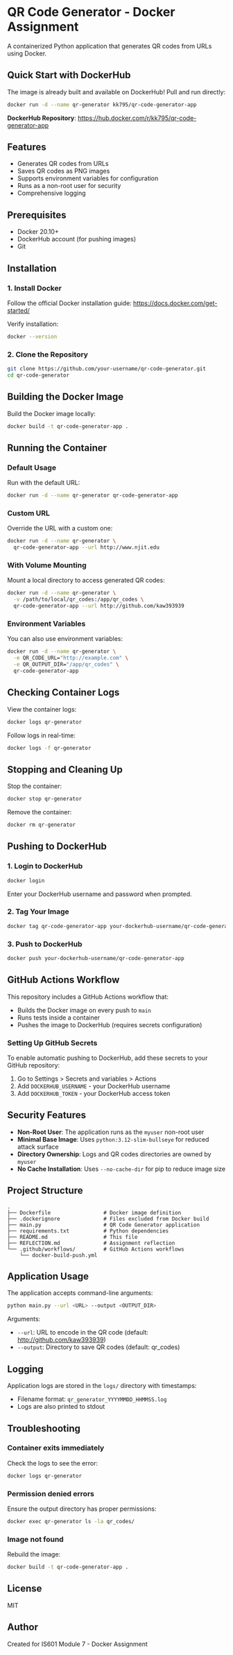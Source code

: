 # QR Code Generator - Docker Assignment

A containerized Python application that generates QR codes from URLs using Docker.

## Quick Start with DockerHub

The image is already built and available on DockerHub! Pull and run directly:

```bash
docker run -d --name qr-generator kk795/qr-code-generator-app
```

**DockerHub Repository**: https://hub.docker.com/r/kk795/qr-code-generator-app

## Features

- Generates QR codes from URLs
- Saves QR codes as PNG images
- Supports environment variables for configuration
- Runs as a non-root user for security
- Comprehensive logging

## Prerequisites

- Docker 20.10+
- DockerHub account (for pushing images)
- Git

## Installation

### 1. Install Docker

Follow the official Docker installation guide: https://docs.docker.com/get-started/

Verify installation:
```bash
docker --version
```

### 2. Clone the Repository

```bash
git clone https://github.com/your-username/qr-code-generator.git
cd qr-code-generator
```

## Building the Docker Image

Build the Docker image locally:

```bash
docker build -t qr-code-generator-app .
```

## Running the Container

### Default Usage

Run with the default URL:
```bash
docker run -d --name qr-generator qr-code-generator-app
```

### Custom URL

Override the URL with a custom one:
```bash
docker run -d --name qr-generator \
  qr-code-generator-app --url http://www.njit.edu
```

### With Volume Mounting

Mount a local directory to access generated QR codes:
```bash
docker run -d --name qr-generator \
  -v /path/to/local/qr_codes:/app/qr_codes \
  qr-code-generator-app --url http://github.com/kaw393939
```

### Environment Variables

You can also use environment variables:
```bash
docker run -d --name qr-generator \
  -e QR_CODE_URL="http://example.com" \
  -e QR_OUTPUT_DIR="/app/qr_codes" \
  qr-code-generator-app
```

## Checking Container Logs

View the container logs:
```bash
docker logs qr-generator
```

Follow logs in real-time:
```bash
docker logs -f qr-generator
```

## Stopping and Cleaning Up

Stop the container:
```bash
docker stop qr-generator
```

Remove the container:
```bash
docker rm qr-generator
```

## Pushing to DockerHub

### 1. Login to DockerHub

```bash
docker login
```

Enter your DockerHub username and password when prompted.

### 2. Tag Your Image

```bash
docker tag qr-code-generator-app your-dockerhub-username/qr-code-generator-app
```

### 3. Push to DockerHub

```bash
docker push your-dockerhub-username/qr-code-generator-app
```

## GitHub Actions Workflow

This repository includes a GitHub Actions workflow that:
- Builds the Docker image on every push to `main`
- Runs tests inside a container
- Pushes the image to DockerHub (requires secrets configuration)

### Setting Up GitHub Secrets

To enable automatic pushing to DockerHub, add these secrets to your GitHub repository:

1. Go to Settings > Secrets and variables > Actions
2. Add `DOCKERHUB_USERNAME` - your DockerHub username
3. Add `DOCKERHUB_TOKEN` - your DockerHub access token

## Security Features

- **Non-Root User**: The application runs as the `myuser` non-root user
- **Minimal Base Image**: Uses `python:3.12-slim-bullseye` for reduced attack surface
- **Directory Ownership**: Logs and QR codes directories are owned by `myuser`
- **No Cache Installation**: Uses `--no-cache-dir` for pip to reduce image size

## Project Structure

```
.
├── Dockerfile                 # Docker image definition
├── .dockerignore              # Files excluded from Docker build
├── main.py                    # QR Code Generator application
├── requirements.txt           # Python dependencies
├── README.md                  # This file
├── REFLECTION.md              # Assignment reflection
└── .github/workflows/         # GitHub Actions workflows
    └── docker-build-push.yml
```

## Application Usage

The application accepts command-line arguments:

```bash
python main.py --url <URL> --output <OUTPUT_DIR>
```

Arguments:
- `--url`: URL to encode in the QR code (default: http://github.com/kaw393939)
- `--output`: Directory to save QR codes (default: qr_codes)

## Logging

Application logs are stored in the `logs/` directory with timestamps:
- Filename format: `qr_generator_YYYYMMDD_HHMMSS.log`
- Logs are also printed to stdout

## Troubleshooting

### Container exits immediately
Check the logs to see the error:
```bash
docker logs qr-generator
```

### Permission denied errors
Ensure the output directory has proper permissions:
```bash
docker exec qr-generator ls -la qr_codes/
```

### Image not found
Rebuild the image:
```bash
docker build -t qr-code-generator-app .
```

## License

MIT

## Author

Created for IS601 Module 7 - Docker Assignment
